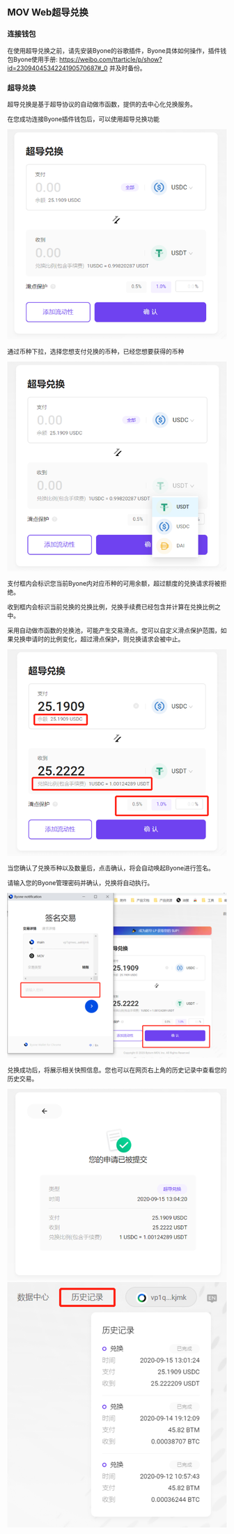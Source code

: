 ## MOV Web超导兑换

### 连接钱包

在使用超导兑换之前，请先安装Byone的谷歌插件，Byone具体如何操作，插件钱包Byone使用手册: https://weibo.com/ttarticle/p/show?id=2309404534224190570687#_0 并及时备份。

###  超导兑换

超导兑换是基于超导协议的自动做市函数，提供的去中心化兑换服务。

在您成功连接Byone插件钱包后，可以使用超导兑换功能

![](../images/web/web-supertx1.png)

通过币种下拉，选择您想支付兑换的币种，已经您想要获得的币种

![](../images/web/web-supertx2.png)

支付框内会标识您当前Byone内对应币种的可用余额，超过额度的兑换请求将被拒绝。

收到框内会标识当前兑换的兑换比例，兑换手续费已经包含并计算在兑换比例之中。

采用自动做市函数的兑换池，可能产生交易滑点。您可以自定义滑点保护范围，如果兑换申请时的比例变化，超过滑点保护，则兑换请求会被中止。

![](../images/web/web-supertx3.png)

当您确认了兑换币种以及数量后，点击确认，将会自动唤起Byone进行签名。

请输入您的Byone管理密码并确认，兑换将自动执行。

![](../images/web/web-supertx4.png)

兑换成功后，将展示相关快照信息。您也可以在网页右上角的历史记录中查看您的历史交易。

![](../images/web/web-supertx5.png)
![](../images/web/web-supertx6.png)